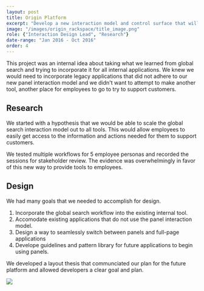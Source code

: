 ```yaml
---
layout: post
title: Origin Platform
excerpt: "Develop a new interaction model and control surface that will be the future for internal tools."
image: "/images/origin_rackspace/title_image.png"
role: {"Interaction Design Lead", "Research"}
date-range: "Jan 2016 - Oct 2016"
order: 4
---
```

<p>
	This project was an internal idea about taking what we learned from global search and trying to incorporate it for all internal applications. We knew we would need to incorporate legacy applications that did not adhere to our new panel interaction model and we didn't want to attempt to make another tool, another place for employees to go to try to support customers.
</p>

<h2>Research</h2>
<p>
	We started with a hypothesis that we would be able to scale the global search interaction model out to all tools. This would allow employees to easily get access to the information and actions needed for them to support customers.
</p>

<p>
	We tested multiple workflows for 5 employee personas and recorded the sessions for stakeholder review. The evidence was overwhelmingly in favor of this new way to provide tools to employees. 
</p>

<h2>Design</h2>

<p>
	We had many goals that we needed to accomplish for design.
	<ol>
		<li>Incorporate the global search workflow into the existing internal tool.</li>
		<li>Accomodate existing applications that do not use the panel interaction model.</li>
		<li>Design a way to seamlessly switch between panels and full-page applications</li>
		<li>Develope guidelines and pattern library for future applications to begin using panels.</li>	
	</ol>
</p>

<p>
We developed a layout thesis that communciated our plan for the future platform and allowed developers a clear goal and plan.
</p>
<img class="post-img" src="{{ site.baseurl }}/images/origin_rackspace/layout-thesis.png">